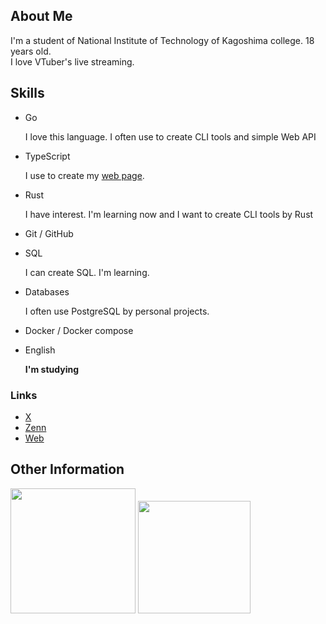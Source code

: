 ## About Me

I'm a student of National Institute of Technology of Kagoshima college. 18 years old.\
I love VTuber's live streaming.

## Skills

- Go

  I love this language. I often use to create CLI tools and simple Web API

- TypeScript

  I use to create my [web page](https://me.aq-yuki.net).

- Rust

  I have interest. I'm learning now and I want to create CLI tools by Rust

- Git / GitHub

- SQL

  I can create SQL. I'm learning.

- Databases

  I often use PostgreSQL by personal projects.

- Docker / Docker compose

- English

  **I'm studying**

### Links

- [X](https://x.com/aqyuki21s)
- [Zenn](https://zenn.dev/aqyuki)
- [Web](https://www.aqyuki.dev)

## Other Information

<p>

<img src="https://github-readme-stats.vercel.app/api/top-langs/?username=aqyuki&layout=compact" height=200>

<img src="https://github-readme-stats.vercel.app/api?username=aqyuki&show_icons=true" height=180>

</p>

